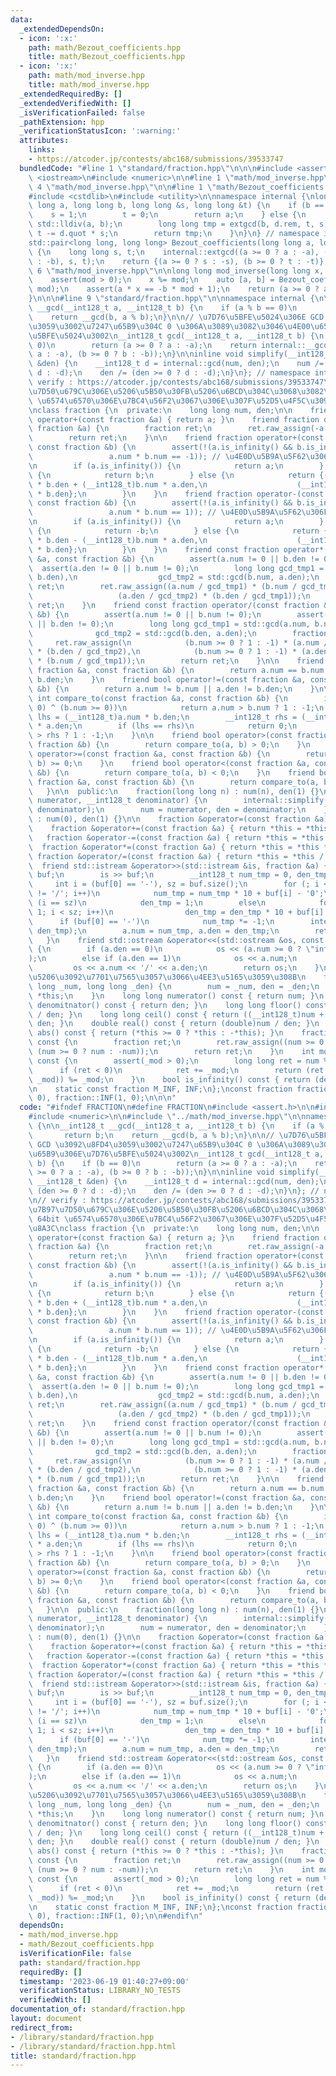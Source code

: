 ```yaml
---
data:
  _extendedDependsOn:
  - icon: ':x:'
    path: math/Bezout_coefficients.hpp
    title: math/Bezout_coefficients.hpp
  - icon: ':x:'
    path: math/mod_inverse.hpp
    title: math/mod_inverse.hpp
  _extendedRequiredBy: []
  _extendedVerifiedWith: []
  _isVerificationFailed: false
  _pathExtension: hpp
  _verificationStatusIcon: ':warning:'
  attributes:
    links:
    - https://atcoder.jp/contests/abc168/submissions/39533747
  bundledCode: "#line 1 \"standard/fraction.hpp\"\n\n\n#include <assert.h>\n\n#include\
    \ <iostream>\n#include <numeric>\n\n#line 1 \"math/mod_inverse.hpp\"\n\n\n#line\
    \ 4 \"math/mod_inverse.hpp\"\n\n#line 1 \"math/Bezout_coefficients.hpp\"\n\n\n\
    #include <cstdlib>\n#include <utility>\n\nnamespace internal {\nlong long extgcd(long\
    \ long a, long long b, long long &s, long long &t) {\n    if (b == 0) {\n    \
    \    s = 1;\n        t = 0;\n        return a;\n    } else {\n        auto d =\
    \ std::lldiv(a, b);\n        long long tmp = extgcd(b, d.rem, t, s);\n       \
    \ t -= d.quot * s;\n        return tmp;\n    }\n}\n} // namespace internal\n\n\
    std::pair<long long, long long> Bezout_coefficients(long long a, long long b)\
    \ {\n    long long s, t;\n    internal::extgcd((a >= 0 ? a : -a), (b >= 0 ? b\
    \ : -b), s, t);\n    return {(a >= 0 ? s : -s), (b >= 0 ? t : -t)};\n}\n\n\n#line\
    \ 6 \"math/mod_inverse.hpp\"\n\nlong long mod_inverse(long long x, int mod) {\n\
    \    assert(mod > 0);\n    x %= mod;\n    auto [a, b] = Bezout_coefficients(x,\
    \ mod);\n    assert(a * x == -b * mod + 1);\n    return (a >= 0 ? a : a + mod);\n\
    }\n\n\n#line 9 \"standard/fraction.hpp\"\n\nnamespace internal {\n\n__int128_t\
    \ __gcd(__int128_t a, __int128_t b) {\n    if (a % b == 0)\n        return b;\n\
    \    return __gcd(b, a % b);\n}\n\n// \u7D76\u5BFE\u5024\u306E GCD \u3092\u8FD4\
    \u3059\u3002\u7247\u65B9\u304C 0 \u306A\u3089\u3082\u3046\u4E00\u65B9\u306E\u7D76\
    \u5BFE\u5024\u3002\n__int128_t gcd(__int128_t a, __int128_t b) {\n    if (b ==\
    \ 0)\n        return (a >= 0 ? a : -a);\n    return internal::__gcd((a >= 0 ?\
    \ a : -a), (b >= 0 ? b : -b));\n}\n\ninline void simplify(__int128_t &num, __int128_t\
    \ &den) {\n    __int128_t d = internal::gcd(num, den);\n    num /= (den >= 0 ?\
    \ d : -d);\n    den /= (den >= 0 ? d : -d);\n}\n}; // namespace internal\n\n//\
    \ verify : https://atcoder.jp/contests/abc168/submissions/39533747\n// \u6F14\u7B97\
    \u7D50\u679C\u306E\u5206\u5B50\u30FB\u5206\u6BCD\u304C\u3068\u3082\u306B 64bit\
    \ \u6574\u6570\u306E\u7BC4\u56F2\u3067\u306E\u307F\u52D5\u4F5C\u3092\u4FDD\u8A3C\
    \nclass fraction {\n  private:\n    long long num, den;\n\n    friend fraction\
    \ operator+(const fraction &a) { return a; }\n    friend fraction operator-(const\
    \ fraction &a) {\n        fraction ret;\n        ret.raw_assign(-a.num, a.den);\n\
    \        return ret;\n    }\n\n    friend fraction operator+(const fraction &a,\
    \ const fraction &b) {\n        assert(!(a.is_infinity() && b.is_infinity() &&\n\
    \                 a.num * b.num == -1)); // \u4E0D\u5B9A\u5F62\u306F\u30C0\u30E1\
    \n        if (a.is_infinity()) {\n            return a;\n        } else if (b.is_infinity())\
    \ {\n            return b;\n        } else {\n            return {(__int128_t)a.num\
    \ * b.den + (__int128_t)b.num * a.den,\n                    (__int128_t)a.den\
    \ * b.den};\n        }\n    }\n    friend fraction operator-(const fraction &a,\
    \ const fraction &b) {\n        assert(!(a.is_infinity() && b.is_infinity() &&\n\
    \                 a.num * b.num == 1)); // \u4E0D\u5B9A\u5F62\u306F\u30C0\u30E1\
    \n        if (a.is_infinity()) {\n            return a;\n        } else if (b.is_infinity())\
    \ {\n            return -b;\n        } else {\n            return {(__int128_t)a.num\
    \ * b.den - (__int128_t)b.num * a.den,\n                    (__int128_t)a.den\
    \ * b.den};\n        }\n    }\n    friend const fraction operator*(const fraction\
    \ &a, const fraction &b) {\n        assert(a.num != 0 || b.den != 0);\n      \
    \  assert(a.den != 0 || b.num != 0);\n        long long gcd_tmp1 = std::gcd(a.num,\
    \ b.den),\n                  gcd_tmp2 = std::gcd(b.num, a.den);\n        fraction\
    \ ret;\n        ret.raw_assign((a.num / gcd_tmp1) * (b.num / gcd_tmp2),\n    \
    \                   (a.den / gcd_tmp2) * (b.den / gcd_tmp1));\n        return\
    \ ret;\n    }\n    friend const fraction operator/(const fraction &a, const fraction\
    \ &b) {\n        assert(a.num != 0 || b.num != 0);\n        assert(a.den != 0\
    \ || b.den != 0);\n        long long gcd_tmp1 = std::gcd(a.num, b.num),\n    \
    \              gcd_tmp2 = std::gcd(b.den, a.den);\n        fraction ret;\n   \
    \     ret.raw_assign(\n            (b.num >= 0 ? 1 : -1) * (a.num / gcd_tmp1)\
    \ * (b.den / gcd_tmp2),\n            (b.num >= 0 ? 1 : -1) * (a.den / gcd_tmp2)\
    \ * (b.num / gcd_tmp1));\n        return ret;\n    }\n\n    friend bool operator==(const\
    \ fraction &a, const fraction &b) {\n        return a.num == b.num && a.den ==\
    \ b.den;\n    }\n    friend bool operator!=(const fraction &a, const fraction\
    \ &b) {\n        return a.num != b.num || a.den != b.den;\n    }\n\n    friend\
    \ int compare_to(const fraction &a, const fraction &b) {\n        if ((a.num >=\
    \ 0) ^ (b.num >= 0))\n            return a.num > b.num ? 1 : -1;\n        __int128_t\
    \ lhs = (__int128_t)a.num * b.den;\n        __int128_t rhs = (__int128_t)b.num\
    \ * a.den;\n        if (lhs == rhs)\n            return 0;\n        return lhs\
    \ > rhs ? 1 : -1;\n    }\n\n    friend bool operator>(const fraction &a, const\
    \ fraction &b) {\n        return compare_to(a, b) > 0;\n    }\n    friend bool\
    \ operator>=(const fraction &a, const fraction &b) {\n        return compare_to(a,\
    \ b) >= 0;\n    }\n    friend bool operator<(const fraction &a, const fraction\
    \ &b) {\n        return compare_to(a, b) < 0;\n    }\n    friend bool operator<=(const\
    \ fraction &a, const fraction &b) {\n        return compare_to(a, b) <= 0;\n \
    \   }\n\n  public:\n    fraction(long long n) : num(n), den(1) {}\n    fraction(__int128_t\
    \ numerator, __int128_t denominator) {\n        internal::simplify(numerator,\
    \ denominator);\n        num = numerator, den = denominator;\n    }\n    fraction()\
    \ : num(0), den(1) {}\n\n    fraction &operator=(const fraction &a) = default;\n\
    \    fraction &operator+=(const fraction &a) { return *this = *this + a; }\n \
    \   fraction &operator-=(const fraction &a) { return *this = *this - a; }\n  \
    \  fraction &operator*=(const fraction &a) { return *this = *this * a; }\n   \
    \ fraction &operator/=(const fraction &a) { return *this = *this / a; }\n\n  \
    \  friend std::istream &operator>>(std::istream &is, fraction &a) {\n        std::string\
    \ buf;\n        is >> buf;\n        __int128_t num_tmp = 0, den_tmp = 0;\n   \
    \     int i = (buf[0] == '-'), sz = buf.size();\n        for (; i < sz && buf[i]\
    \ != '/'; i++)\n            num_tmp = num_tmp * 10 + buf[i] - '0';\n        if\
    \ (i == sz)\n            den_tmp = 1;\n        else\n            for (i = i +\
    \ 1; i < sz; i++)\n                den_tmp = den_tmp * 10 + buf[i] - '0';\n  \
    \      if (buf[0] == '-')\n            num_tmp *= -1;\n        internal::simplify(num_tmp,\
    \ den_tmp);\n        a.num = num_tmp, a.den = den_tmp;\n        return is;\n \
    \   }\n    friend std::ostream &operator<<(std::ostream &os, const fraction &a)\
    \ {\n        if (a.den == 0)\n            os << (a.num >= 0 ? \"inf\" : \"-inf\"\
    );\n        else if (a.den == 1)\n            os << a.num;\n        else\n   \
    \         os << a.num << '/' << a.den;\n        return os;\n    }\n\n    // \u7D04\
    \u5206\u3092\u7701\u7565\u3057\u3066\u4EE3\u5165\u3059\u308B\n    fraction &raw_assign(long\
    \ long _num, long long _den) {\n        num = _num, den = _den;\n        return\
    \ *this;\n    }\n    long long numerator() const { return num; }\n    long long\
    \ denomitnator() const { return den; }\n    long long floor() const { return num\
    \ / den; }\n    long long ceil() const { return ((__int128_t)num + den - 1) /\
    \ den; }\n    double real() const { return (double)num / den; }\n    fraction\
    \ abs() const { return (*this >= 0 ? *this : -*this); }\n    fraction inverse()\
    \ const {\n        fraction ret;\n        ret.raw_assign((num >= 0 ? den : -den),\
    \ (num >= 0 ? num : -num));\n        return ret;\n    }\n    int mod(int _mod)\
    \ const {\n        assert(_mod > 0);\n        long long ret = num % _mod;\n  \
    \      if (ret < 0)\n            ret += _mod;\n        return (ret *= mod_inverse(den,\
    \ _mod)) %= _mod;\n    }\n    bool is_infinity() const { return (den == 0); }\n\
    \n    static const fraction M_INF, INF;\n};\nconst fraction fraction::M_INF(-1,\
    \ 0), fraction::INF(1, 0);\n\n\n"
  code: "#ifndef FRACTION\n#define FRACTION\n#include <assert.h>\n\n#include <iostream>\n\
    #include <numeric>\n\n#include \"../math/mod_inverse.hpp\"\n\nnamespace internal\
    \ {\n\n__int128_t __gcd(__int128_t a, __int128_t b) {\n    if (a % b == 0)\n \
    \       return b;\n    return __gcd(b, a % b);\n}\n\n// \u7D76\u5BFE\u5024\u306E\
    \ GCD \u3092\u8FD4\u3059\u3002\u7247\u65B9\u304C 0 \u306A\u3089\u3082\u3046\u4E00\
    \u65B9\u306E\u7D76\u5BFE\u5024\u3002\n__int128_t gcd(__int128_t a, __int128_t\
    \ b) {\n    if (b == 0)\n        return (a >= 0 ? a : -a);\n    return internal::__gcd((a\
    \ >= 0 ? a : -a), (b >= 0 ? b : -b));\n}\n\ninline void simplify(__int128_t &num,\
    \ __int128_t &den) {\n    __int128_t d = internal::gcd(num, den);\n    num /=\
    \ (den >= 0 ? d : -d);\n    den /= (den >= 0 ? d : -d);\n}\n}; // namespace internal\n\
    \n// verify : https://atcoder.jp/contests/abc168/submissions/39533747\n// \u6F14\
    \u7B97\u7D50\u679C\u306E\u5206\u5B50\u30FB\u5206\u6BCD\u304C\u3068\u3082\u306B\
    \ 64bit \u6574\u6570\u306E\u7BC4\u56F2\u3067\u306E\u307F\u52D5\u4F5C\u3092\u4FDD\
    \u8A3C\nclass fraction {\n  private:\n    long long num, den;\n\n    friend fraction\
    \ operator+(const fraction &a) { return a; }\n    friend fraction operator-(const\
    \ fraction &a) {\n        fraction ret;\n        ret.raw_assign(-a.num, a.den);\n\
    \        return ret;\n    }\n\n    friend fraction operator+(const fraction &a,\
    \ const fraction &b) {\n        assert(!(a.is_infinity() && b.is_infinity() &&\n\
    \                 a.num * b.num == -1)); // \u4E0D\u5B9A\u5F62\u306F\u30C0\u30E1\
    \n        if (a.is_infinity()) {\n            return a;\n        } else if (b.is_infinity())\
    \ {\n            return b;\n        } else {\n            return {(__int128_t)a.num\
    \ * b.den + (__int128_t)b.num * a.den,\n                    (__int128_t)a.den\
    \ * b.den};\n        }\n    }\n    friend fraction operator-(const fraction &a,\
    \ const fraction &b) {\n        assert(!(a.is_infinity() && b.is_infinity() &&\n\
    \                 a.num * b.num == 1)); // \u4E0D\u5B9A\u5F62\u306F\u30C0\u30E1\
    \n        if (a.is_infinity()) {\n            return a;\n        } else if (b.is_infinity())\
    \ {\n            return -b;\n        } else {\n            return {(__int128_t)a.num\
    \ * b.den - (__int128_t)b.num * a.den,\n                    (__int128_t)a.den\
    \ * b.den};\n        }\n    }\n    friend const fraction operator*(const fraction\
    \ &a, const fraction &b) {\n        assert(a.num != 0 || b.den != 0);\n      \
    \  assert(a.den != 0 || b.num != 0);\n        long long gcd_tmp1 = std::gcd(a.num,\
    \ b.den),\n                  gcd_tmp2 = std::gcd(b.num, a.den);\n        fraction\
    \ ret;\n        ret.raw_assign((a.num / gcd_tmp1) * (b.num / gcd_tmp2),\n    \
    \                   (a.den / gcd_tmp2) * (b.den / gcd_tmp1));\n        return\
    \ ret;\n    }\n    friend const fraction operator/(const fraction &a, const fraction\
    \ &b) {\n        assert(a.num != 0 || b.num != 0);\n        assert(a.den != 0\
    \ || b.den != 0);\n        long long gcd_tmp1 = std::gcd(a.num, b.num),\n    \
    \              gcd_tmp2 = std::gcd(b.den, a.den);\n        fraction ret;\n   \
    \     ret.raw_assign(\n            (b.num >= 0 ? 1 : -1) * (a.num / gcd_tmp1)\
    \ * (b.den / gcd_tmp2),\n            (b.num >= 0 ? 1 : -1) * (a.den / gcd_tmp2)\
    \ * (b.num / gcd_tmp1));\n        return ret;\n    }\n\n    friend bool operator==(const\
    \ fraction &a, const fraction &b) {\n        return a.num == b.num && a.den ==\
    \ b.den;\n    }\n    friend bool operator!=(const fraction &a, const fraction\
    \ &b) {\n        return a.num != b.num || a.den != b.den;\n    }\n\n    friend\
    \ int compare_to(const fraction &a, const fraction &b) {\n        if ((a.num >=\
    \ 0) ^ (b.num >= 0))\n            return a.num > b.num ? 1 : -1;\n        __int128_t\
    \ lhs = (__int128_t)a.num * b.den;\n        __int128_t rhs = (__int128_t)b.num\
    \ * a.den;\n        if (lhs == rhs)\n            return 0;\n        return lhs\
    \ > rhs ? 1 : -1;\n    }\n\n    friend bool operator>(const fraction &a, const\
    \ fraction &b) {\n        return compare_to(a, b) > 0;\n    }\n    friend bool\
    \ operator>=(const fraction &a, const fraction &b) {\n        return compare_to(a,\
    \ b) >= 0;\n    }\n    friend bool operator<(const fraction &a, const fraction\
    \ &b) {\n        return compare_to(a, b) < 0;\n    }\n    friend bool operator<=(const\
    \ fraction &a, const fraction &b) {\n        return compare_to(a, b) <= 0;\n \
    \   }\n\n  public:\n    fraction(long long n) : num(n), den(1) {}\n    fraction(__int128_t\
    \ numerator, __int128_t denominator) {\n        internal::simplify(numerator,\
    \ denominator);\n        num = numerator, den = denominator;\n    }\n    fraction()\
    \ : num(0), den(1) {}\n\n    fraction &operator=(const fraction &a) = default;\n\
    \    fraction &operator+=(const fraction &a) { return *this = *this + a; }\n \
    \   fraction &operator-=(const fraction &a) { return *this = *this - a; }\n  \
    \  fraction &operator*=(const fraction &a) { return *this = *this * a; }\n   \
    \ fraction &operator/=(const fraction &a) { return *this = *this / a; }\n\n  \
    \  friend std::istream &operator>>(std::istream &is, fraction &a) {\n        std::string\
    \ buf;\n        is >> buf;\n        __int128_t num_tmp = 0, den_tmp = 0;\n   \
    \     int i = (buf[0] == '-'), sz = buf.size();\n        for (; i < sz && buf[i]\
    \ != '/'; i++)\n            num_tmp = num_tmp * 10 + buf[i] - '0';\n        if\
    \ (i == sz)\n            den_tmp = 1;\n        else\n            for (i = i +\
    \ 1; i < sz; i++)\n                den_tmp = den_tmp * 10 + buf[i] - '0';\n  \
    \      if (buf[0] == '-')\n            num_tmp *= -1;\n        internal::simplify(num_tmp,\
    \ den_tmp);\n        a.num = num_tmp, a.den = den_tmp;\n        return is;\n \
    \   }\n    friend std::ostream &operator<<(std::ostream &os, const fraction &a)\
    \ {\n        if (a.den == 0)\n            os << (a.num >= 0 ? \"inf\" : \"-inf\"\
    );\n        else if (a.den == 1)\n            os << a.num;\n        else\n   \
    \         os << a.num << '/' << a.den;\n        return os;\n    }\n\n    // \u7D04\
    \u5206\u3092\u7701\u7565\u3057\u3066\u4EE3\u5165\u3059\u308B\n    fraction &raw_assign(long\
    \ long _num, long long _den) {\n        num = _num, den = _den;\n        return\
    \ *this;\n    }\n    long long numerator() const { return num; }\n    long long\
    \ denomitnator() const { return den; }\n    long long floor() const { return num\
    \ / den; }\n    long long ceil() const { return ((__int128_t)num + den - 1) /\
    \ den; }\n    double real() const { return (double)num / den; }\n    fraction\
    \ abs() const { return (*this >= 0 ? *this : -*this); }\n    fraction inverse()\
    \ const {\n        fraction ret;\n        ret.raw_assign((num >= 0 ? den : -den),\
    \ (num >= 0 ? num : -num));\n        return ret;\n    }\n    int mod(int _mod)\
    \ const {\n        assert(_mod > 0);\n        long long ret = num % _mod;\n  \
    \      if (ret < 0)\n            ret += _mod;\n        return (ret *= mod_inverse(den,\
    \ _mod)) %= _mod;\n    }\n    bool is_infinity() const { return (den == 0); }\n\
    \n    static const fraction M_INF, INF;\n};\nconst fraction fraction::M_INF(-1,\
    \ 0), fraction::INF(1, 0);\n\n#endif\n"
  dependsOn:
  - math/mod_inverse.hpp
  - math/Bezout_coefficients.hpp
  isVerificationFile: false
  path: standard/fraction.hpp
  requiredBy: []
  timestamp: '2023-06-19 01:40:27+09:00'
  verificationStatus: LIBRARY_NO_TESTS
  verifiedWith: []
documentation_of: standard/fraction.hpp
layout: document
redirect_from:
- /library/standard/fraction.hpp
- /library/standard/fraction.hpp.html
title: standard/fraction.hpp
---
```

